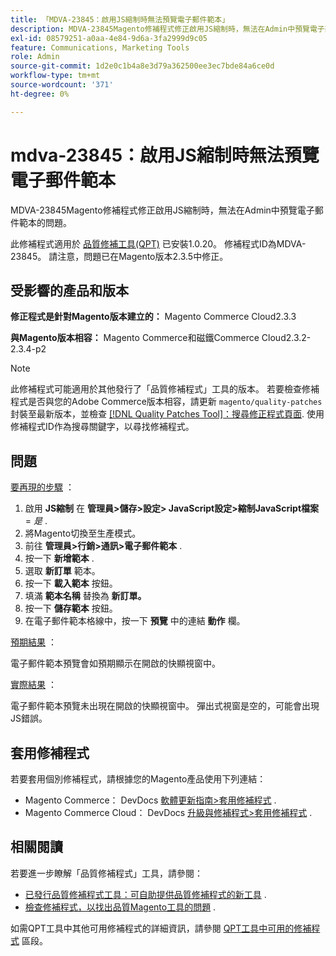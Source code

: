 ```yaml
---
title: 「MDVA-23845：啟用JS縮制時無法預覽電子郵件範本」
description: MDVA-23845Magento修補程式修正啟用JS縮制時，無法在Admin中預覽電子郵件範本的問題。
exl-id: 08579251-a0aa-4e84-9d6a-3fa2999d9c05
feature: Communications, Marketing Tools
role: Admin
source-git-commit: 1d2e0c1b4a8e3d79a362500ee3ec7bde84a6ce0d
workflow-type: tm+mt
source-wordcount: '371'
ht-degree: 0%

---
```


# mdva-23845：啟用JS縮制時無法預覽電子郵件範本

MDVA-23845Magento修補程式修正啟用JS縮制時，無法在Admin中預覽電子郵件範本的問題。

此修補程式適用於 [品質修補工具(QPT)](/help/announcements/adobe-commerce-announcements/magento-quality-patches-released-new-tool-to-self-serve-quality-patches.md) 已安裝1.0.20。 修補程式ID為MDVA-23845。 請注意，問題已在Magento版本2.3.5中修正。

## 受影響的產品和版本

**修正程式是針對Magento版本建立的：** Magento Commerce Cloud2.3.3

**與Magento版本相容：** Magento Commerce和磁鐵Commerce Cloud2.3.2-2.3.4-p2

>[!NOTE]
>
>此修補程式可能適用於其他發行了「品質修補程式」工具的版本。 若要檢查修補程式是否與您的Adobe Commerce版本相容，請更新 `magento/quality-patches` 封裝至最新版本，並檢查 [[!DNL Quality Patches Tool]：搜尋修正程式頁面](https://devdocs.magento.com/quality-patches/tool.html#patch-grid). 使用修補程式ID作為搜尋關鍵字，以尋找修補程式。

## 問題

<u>要再現的步驟</u> ：

1. 啟用 **JS縮制** 在 **管理員>儲存>設定> JavaScript設定>縮制JavaScript檔案** = *是* .
1. 將Magento切換至生產模式。
1. 前往 **管理員>行銷>通訊>電子郵件範本** .
1. 按一下 **新增範本** .
1. 選取 **新訂單** 範本。
1. 按一下 **載入範本** 按鈕。
1. 填滿 **範本名稱** 替換為 **新訂單。**
1. 按一下 **儲存範本** 按鈕。
1. 在電子郵件範本格線中，按一下 **預覽** 中的連結 **動作** 欄。

<u>預期結果</u> ：

電子郵件範本預覽會如預期顯示在開啟的快顯視窗中。

<u>實際結果</u> ：

電子郵件範本預覽未出現在開啟的快顯視窗中。 彈出式視窗是空的，可能會出現JS錯誤。

## 套用修補程式

若要套用個別修補程式，請根據您的Magento產品使用下列連結：

* Magento Commerce： DevDocs [軟體更新指南>套用修補程式](https://devdocs.magento.com/guides/v2.4/comp-mgr/patching.html) .
* Magento Commerce Cloud： DevDocs [升級與修補程式>套用修補程式](https://devdocs.magento.com/cloud/project/project-patch.html) .

## 相關閱讀

若要進一步瞭解「品質修補程式」工具，請參閱：

* [已發行品質修補程式工具：可自助提供品質修補程式的新工具](/help/announcements/adobe-commerce-announcements/magento-quality-patches-released-new-tool-to-self-serve-quality-patches.md) .
* [檢查修補程式，以找出品質Magento工具的問題](/help/support-tools/patches-available-in-qpt-tool/check-patch-for-magento-issue-with-magento-quality-patches.md) .

如需QPT工具中其他可用修補程式的詳細資訊，請參閱 [QPT工具中可用的修補程式](https://support.magento.com/hc/en-us/sections/360010506631-Patches-available-in-QPT-tool-) 區段。
